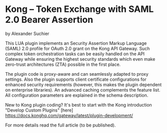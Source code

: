 # Kong – Token Exchange with SAML 2.0 Bearer Assertion
by Alexander Suchier

This LUA plugin implements an Security Assertion Markup Language (SAML) 2.0 profile for OAuth 2.0 grant  on the Kong API Gateway. Such complex token orchestration tasks can be easily handled on the API Gateway while ensuring the highest security standards which even make zero-trust architectures (ZTA) possible in the first place.

The plugin code is proxy-aware and can seamlessly adapted to proxy settings. Also the plugin supports client certificate configurations for enhanced security requirements (however, this makes the plugin dependent on enterprise libraries). An advanced caching complements the feature list. All configuration parameters are explained in the schema description.

New to Kong plugin coding? It's best to start with the Kong introduction "Develop Custom Plugins" [here] https://docs.konghq.com/gateway/latest/plugin-development/

For more details read the full article (to be published).